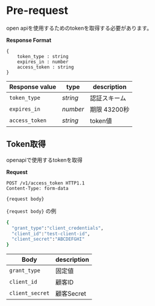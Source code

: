 # Pre-request

open apiを使用するためのtokenを取得する必要があります。

**Response Format**

```
{
    token_type : string
    expires_in : number
    access_token : string
}
```

| Response value | type     | description |
| -------------- | -------- | ----------- |
| `token_type`   | _string_ | 認証スキーム      |
| `expires_in`   | _number_ | 期限 43200秒   |
| `access_token` | _string_ | token値      |

## Token取得

openapiで使用するtokenを取得

**Request**

```http
POST /v1/access_token HTTP1.1
Content-Type: form-data

{request body}
```

`{request body}` の例

```ruby
{
  "grant_type":"client_credentials",
  "client_id":"test-client-id",
  "client_secret":"ABCDEFGHI"
}
```

| Body            | description |
| --------------- | ----------- |
| `grant_type`    | 固定値         |
| `client_id`     | 顧客ID        |
| `client_secret` | 顧客Secret    |
